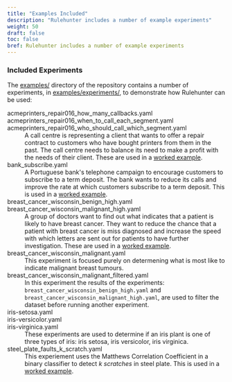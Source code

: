 ```yaml
---
title: "Examples Included"
description: "Rulehunter includes a number of example experiments"
weight: 50
draft: false
toc: false
bref: Rulehunter includes a number of example experiments
---
```


### Included Experiments

The [examples/](https://github.com/vlifesystems/rulehunter/blob/master/examples) directory of the repository contains a number of experiments, in [examples/experiments/](https://github.com/vlifesystems/rulehunter/blob/master/examples/experiments), to demonstrate how Rulehunter can be used:

<dl class="files">
  <dt>acmeprinters_repair016_how_many_callbacks.yaml</dt>
  <dt>acmeprinters_repair016_when_to_call_each_segment.yaml</dt>
  <dt>acmeprinters_repair016_who_should_call_which_segment.yaml</dt>
  <dd>A call centre is representing a client that wants to offer a repair contract to customers who have bought printers from them in the past. The call centre needs to balance its need to make a profit with the needs of their client.  These are used in a <a href="/docs/examples/call_centre_printer_repairs/">worked example</a>.</dd>

  <dt>bank_subscribe.yaml</dt>
  <dd>A Portuguese bank's telephone campaign to encourage customers to subscribe to a term deposit.  The bank wants to reduce its calls and improve the rate at which customers subscribe to a term deposit. This is used in a <a href="/docs/examples/bank_subscribe_term_deposit/">worked example</a>.</dd>

  <dt>breast_cancer_wisconsin_benign_high.yaml</dt>
  <dt>breast_cancer_wisconsin_malignant_high.yaml</dt>
  <dd>A group of doctors want to find out what indicates that a patient is likely to have breast cancer. They want to reduce the chance that a patient with breast cancer is miss diagnosed and increase the speed with which letters are sent out for patients to have further investigation.  These are used in a <a href="/docs/examples/breast_cancer_diagnosis/">worked example</a>.</dd>

  <dt>breast_cancer_wisconsin_malignant.yaml</dt>
  <dd>This experiment is focused purely on determening what is most like to indicate malignant breast tumours.</dd>

  <dt>breast_cancer_wisconsin_malignant_filtered.yaml</dt>
  <dd>In this experiment the results of the experiments: <code>breast_cancer_wisconsin_benign_high.yaml</code> and <code>breast_cancer_wisconsin_malignant_high.yaml</code>, are used to filter the dataset before running another experiment.</dd>

  <dt>iris-setosa.yaml</dt>
  <dt>iris-versicolor.yaml</dt>
  <dt>iris-virginica.yaml</dt>
  <dd>These experiments are used to determine if an iris plant is one of three types of iris: iris setosa, iris versicolor, iris virginica.


  <dt>steel_plate_faults_k_scratch.yaml</dt>
  <dd>This experiement uses the Matthews Correlation Coefficient in a binary classifier to detect <em>k scratches</em> in steel plate. This is used in a <a href="/docs/examples/steel_plate_fault/">worked example</a>.</dd>
</dl>
